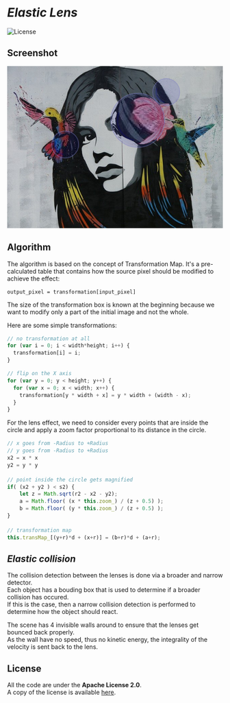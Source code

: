 # *Elastic Lens*

![License](https://img.shields.io/badge/license-Apache--2.0-blue.svg?style=flat-square)

## **Screenshot**

![screenshot](../../images/screenshot/ts-lens.png)


## **Algorithm**

The algorithm is based on the concept of Transformation Map. It's a pre-calculated table that contains how the source pixel 
should be modified to achieve the effect:

```
output_pixel = transformation[input_pixel]
```

The size of the transformation box is known at the beginning because we want to modify only a part of the initial image and 
not the whole.

Here are some simple transformations:

``` javascript
// no transformation at all
for (var i = 0; i < width*height; i++) {
  transformation[i] = i;
}
```

``` javascript
// flip on the X axis
for (var y = 0; y < height; y++) {
  for (var x = 0; x < width; x++) {
    transformation[y * width + x] = y * width + (width - x);
  }
}
```

For the lens effect, we need to consider every points that are inside the circle and apply a zoom factor proportional to its distance in the circle.

``` javascript
// x goes from -Radius to +Radius
// y goes from -Radius to +Radius
x2 = x * x
y2 = y * y

// point inside the circle gets magnified
if( (x2 + y2 ) < s2) {
    let z = Math.sqrt(r2 - x2 - y2);
    a = Math.floor( (x * this.zoom_) / (z + 0.5) );
    b = Math.floor( (y * this.zoom_) / (z + 0.5) );
}

// transformation map
this.transMap_[(y+r)*d + (x+r)] = (b+r)*d + (a+r);
```

## *Elastic collision*

The collision detection between the lenses is done via a broader and narrow detector.  
Each object has a bouding box that is used to determine if a broader collision has occured.  
If this is the case, then a narrow collision detection is performed to determine how the object should react.

The scene has 4 invisible walls around to ensure that the lenses get bounced back properly.  
As the wall have no speed, thus no kinetic energy, the integrality of the velocity is sent back to the lens.

## **License**

All the code are under the **Apache License 2.0**.  
A copy of the license is available [here](https://choosealicense.com/licenses/apache-2.0/).
